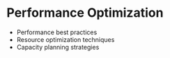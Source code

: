# Performance Optimization
- Performance best practices
- Resource optimization techniques
- Capacity planning strategies
